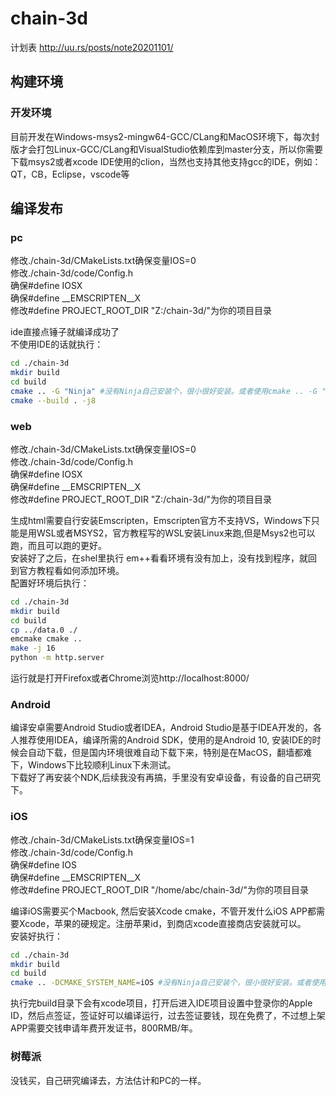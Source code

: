 # chain-3d

计划表 http://uu.rs/posts/note20201101/

## 构建环境  
### 开发环境
目前开发在Windows-msys2-mingw64-GCC/CLang和MacOS环境下，每次封版才会打包Linux-GCC/CLang和VisualStudio依赖库到master分支，所以你需要下载msys2或者xcode
IDE使用的clion，当然也支持其他支持gcc的IDE，例如：QT，CB，Eclipse，vscode等

## 编译发布
### pc
修改./chain-3d/CMakeLists.txt确保变量IOS=0  
修改./chain-3d/code/Config.h  
确保#define IOSX  
确保#define __EMSCRIPTEN__X  
修改#define PROJECT_ROOT_DIR "Z:/chain-3d/"为你的项目目录  

ide直接点锤子就编译成功了  
不使用IDE的话就执行：
``` sh
cd ./chain-3d
mkdir build
cd build
cmake .. -G "Ninja" #没有Ninja自己安装个，很小很好安装。或者使用cmake .. -G "MinGW Makefiles"
cmake --build . -j8
```
### web
修改./chain-3d/CMakeLists.txt确保变量IOS=0  
修改./chain-3d/code/Config.h  
确保#define IOSX  
确保#define __EMSCRIPTEN__X  
修改#define PROJECT_ROOT_DIR "Z:/chain-3d/"为你的项目目录  

生成html需要自行安装Emscripten，Emscripten官方不支持VS，Windows下只能是用WSL或者MSYS2，官方教程写的WSL安装Linux来跑,但是Msys2也可以跑，而且可以跑的更好。  
安装好了之后，在shel里执行 em++看看环境有没有加上，没有找到程序，就回到官方教程看如何添加环境。  
配置好环境后执行：
``` sh
cd ./chain-3d
mkdir build
cd build
cp ../data.0 ./
emcmake cmake ..
make -j 16
python -m http.server
```
运行就是打开Firefox或者Chrome浏览http://localhost:8000/

### Android
编译安卓需要Android Studio或者IDEA，Android Studio是基于IDEA开发的，各人推荐使用IDEA，编译所需的Android SDK，使用的是Android 10, 安装IDE的时候会自动下载，但是国内环境很难自动下载下来，特别是在MacOS，翻墙都难下，Windows下比较顺利Linux下未测试。  
下载好了再安装个NDK,后续我没有再搞，手里没有安卓设备，有设备的自己研究下。

### iOS
修改./chain-3d/CMakeLists.txt确保变量IOS=1  
修改./chain-3d/code/Config.h  
确保#define IOS  
确保#define __EMSCRIPTEN__X  
修改#define PROJECT_ROOT_DIR "/home/abc/chain-3d/"为你的项目目录  

编译iOS需要买个Macbook, 然后安装Xcode cmake，不管开发什么iOS APP都需要Xcode，苹果的硬规定。注册苹果id，到商店xcode直接商店安装就可以。  
安装好执行：  
``` sh
cd ./chain-3d
mkdir build
cd build
cmake .. -DCMAKE_SYSTEM_NAME=iOS #没有Ninja自己安装个，很小很好安装。或者使用cmake .. -G "MinGW Makefiles"
```
执行完build目录下会有xcode项目，打开后进入IDE项目设置中登录你的Apple ID，然后点签证，签证好可以编译运行，过去签证要钱，现在免费了，不过想上架APP需要交钱申请年费开发证书，800RMB/年。

### 树莓派
没钱买，自己研究编译去，方法估计和PC的一样。
